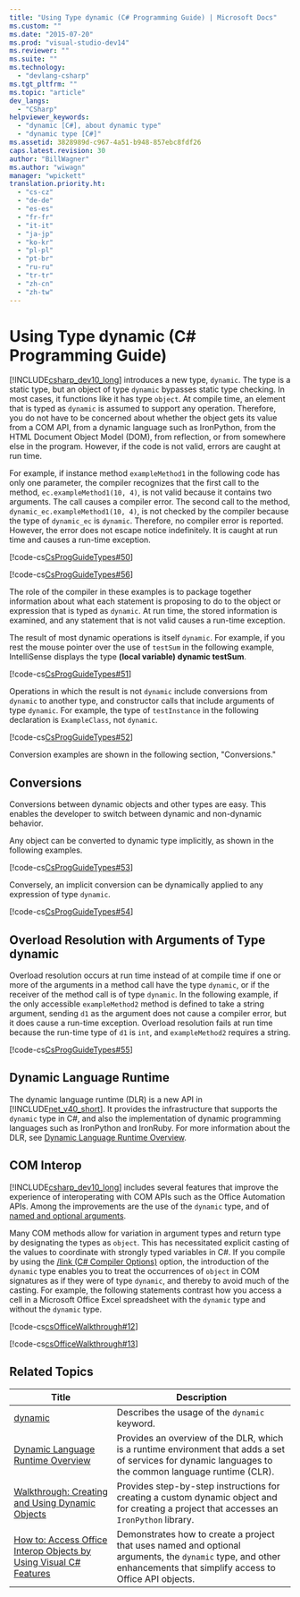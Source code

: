 ```yaml
---
title: "Using Type dynamic (C# Programming Guide) | Microsoft Docs"
ms.custom: ""
ms.date: "2015-07-20"
ms.prod: "visual-studio-dev14"
ms.reviewer: ""
ms.suite: ""
ms.technology: 
  - "devlang-csharp"
ms.tgt_pltfrm: ""
ms.topic: "article"
dev_langs: 
  - "CSharp"
helpviewer_keywords: 
  - "dynamic [C#], about dynamic type"
  - "dynamic type [C#]"
ms.assetid: 3828989d-c967-4a51-b948-857ebc8fdf26
caps.latest.revision: 30
author: "BillWagner"
ms.author: "wiwagn"
manager: "wpickett"
translation.priority.ht: 
  - "cs-cz"
  - "de-de"
  - "es-es"
  - "fr-fr"
  - "it-it"
  - "ja-jp"
  - "ko-kr"
  - "pl-pl"
  - "pt-br"
  - "ru-ru"
  - "tr-tr"
  - "zh-cn"
  - "zh-tw"
---
```

# Using Type dynamic (C# Programming Guide)
[!INCLUDE[csharp_dev10_long](../../../csharp/programming-guide/classes-and-structs/includes/csharp_dev10_long_md.md)] introduces a new type, `dynamic`. The type is a static type, but an object of type `dynamic` bypasses static type checking. In most cases, it functions like it has type `object`. At compile time, an element that is typed as `dynamic` is assumed to support any operation. Therefore, you do not have to be concerned about whether the object gets its value from a COM API, from a dynamic language such as IronPython, from the HTML Document Object Model (DOM), from reflection, or from somewhere else in the program. However, if the code is not valid, errors are caught at run time.  
  
 For example, if instance method `exampleMethod1` in the following code has only one parameter, the compiler recognizes that the first call to the method, `ec.exampleMethod1(10, 4)`, is not valid because it contains two arguments. The call causes a compiler error. The second call to the method, `dynamic_ec.exampleMethod1(10, 4)`, is not checked by the compiler because the type of `dynamic_ec` is `dynamic`. Therefore, no compiler error is reported. However, the error does not escape notice indefinitely. It is caught at run time and causes a run-time exception.  
  
 [!code-cs[CsProgGuideTypes#50](../../../csharp/programming-guide/nullable-types/codesnippet/CSharp/using-type-dynamic_1.cs)]  
  
 [!code-cs[CsProgGuideTypes#56](../../../csharp/programming-guide/nullable-types/codesnippet/CSharp/using-type-dynamic_2.cs)]  
  
 The role of the compiler in these examples is to package together information about what each statement is proposing to do to the object or expression that is typed as `dynamic`. At run time, the stored information is examined, and any statement that is not valid causes a run-time exception.  
  
 The result of most dynamic operations is itself `dynamic`. For example, if you rest the mouse pointer over the use of `testSum` in the following example, IntelliSense displays the type **(local variable) dynamic testSum**.  
  
 [!code-cs[CsProgGuideTypes#51](../../../csharp/programming-guide/nullable-types/codesnippet/CSharp/using-type-dynamic_3.cs)]  
  
 Operations in which the result is not `dynamic` include conversions from `dynamic` to another type, and constructor calls that include arguments of type `dynamic`. For example, the type of `testInstance` in the following declaration is `ExampleClass`, not `dynamic`.  
  
 [!code-cs[CsProgGuideTypes#52](../../../csharp/programming-guide/nullable-types/codesnippet/CSharp/using-type-dynamic_4.cs)]  
  
 Conversion examples are shown in the following section, "Conversions."  
  
## Conversions  
 Conversions between dynamic objects and other types are easy. This enables the developer to switch between dynamic and non-dynamic behavior.  
  
 Any object can be converted to dynamic type implicitly, as shown in the following examples.  
  
 [!code-cs[CsProgGuideTypes#53](../../../csharp/programming-guide/nullable-types/codesnippet/CSharp/using-type-dynamic_5.cs)]  
  
 Conversely, an implicit conversion can be dynamically applied to any expression of type `dynamic`.  
  
 [!code-cs[CsProgGuideTypes#54](../../../csharp/programming-guide/nullable-types/codesnippet/CSharp/using-type-dynamic_6.cs)]  
  
## Overload Resolution with Arguments of Type dynamic  
 Overload resolution occurs at run time instead of at compile time if one or more of the arguments in a method call have the type `dynamic`, or if the receiver of the method call is of type `dynamic`. In the following example, if the only accessible `exampleMethod2` method is defined to take a string argument, sending `d1` as the argument does not cause a compiler error, but it does cause a run-time exception. Overload resolution fails at run time because the run-time type of `d1` is `int`, and `exampleMethod2` requires a string.  
  
 [!code-cs[CsProgGuideTypes#55](../../../csharp/programming-guide/nullable-types/codesnippet/CSharp/using-type-dynamic_7.cs)]  
  
## Dynamic Language Runtime  
 The dynamic language runtime (DLR) is a new API in [!INCLUDE[net_v40_short](../../../csharp/programming-guide/types/includes/net_v40_short_md.md)]. It provides the infrastructure that supports the `dynamic` type in C#, and also the implementation of dynamic programming languages such as IronPython and IronRuby. For more information about the DLR, see [Dynamic Language Runtime Overview](../Topic/Dynamic%20Language%20Runtime%20Overview.md).  
  
## COM Interop  
 [!INCLUDE[csharp_dev10_long](../../../csharp/programming-guide/classes-and-structs/includes/csharp_dev10_long_md.md)] includes several features that improve the experience of interoperating with COM APIs such as the Office Automation APIs. Among the improvements are the use of the `dynamic` type, and of [named and optional arguments](../../../csharp/programming-guide/classes-and-structs/named-and-optional-arguments.md).  
  
 Many COM methods allow for variation in argument types and return type by designating the types as `object`. This has necessitated explicit casting of the values to coordinate with strongly typed variables in C#. If you compile by using the [/link (C# Compiler Options)](../../../csharp/language-reference/compiler-options/link-compiler-option.md) option, the introduction of the `dynamic` type enables you to treat the occurrences of `object` in COM signatures as if they were of type `dynamic`, and thereby to avoid much of the casting. For example, the following statements contrast how you access a cell in a Microsoft Office Excel spreadsheet with the `dynamic` type and without the `dynamic` type.  
  
 [!code-cs[csOfficeWalkthrough#12](../../../csharp/programming-guide/interop/codesnippet/CSharp/using-type-dynamic_8.cs)]  
  
 [!code-cs[csOfficeWalkthrough#13](../../../csharp/programming-guide/interop/codesnippet/CSharp/using-type-dynamic_9.cs)]  
  
## Related Topics  
  
|Title|Description|  
|-----------|-----------------|  
|[dynamic](../../../csharp/language-reference/keywords/dynamic.md)|Describes the usage of the `dynamic` keyword.|  
|[Dynamic Language Runtime Overview](../Topic/Dynamic%20Language%20Runtime%20Overview.md)|Provides an overview of the DLR, which is a runtime environment that adds a set of services for dynamic languages to the common language runtime (CLR).|  
|[Walkthrough: Creating and Using Dynamic Objects](../../../csharp/programming-guide/types/walkthrough-creating-and-using-dynamic-objects.md)|Provides step-by-step instructions for creating a custom dynamic object and for creating a project that accesses an `IronPython` library.|  
|[How to: Access Office Interop Objects by Using Visual C# Features](../../../csharp/programming-guide/interop/how-to-access-office-onterop-objects.md)|Demonstrates how to create a project that uses named and optional arguments, the `dynamic` type, and other enhancements that simplify access to Office API objects.|